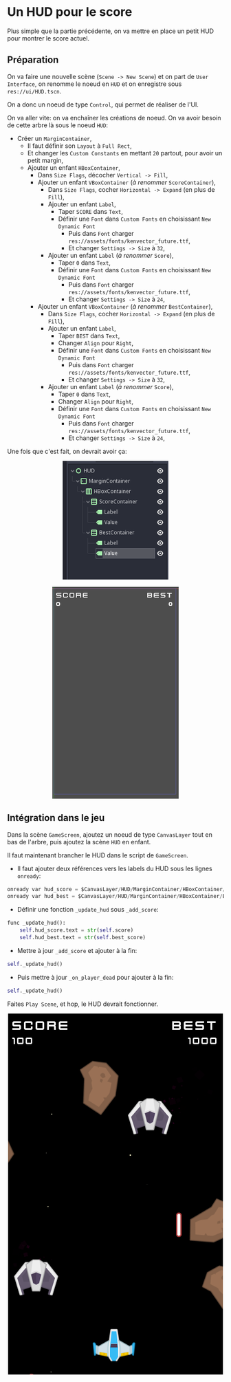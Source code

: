 # Un HUD pour le score

Plus simple que la partie précédente, on va mettre en place un petit HUD pour montrer le score actuel.

## Préparation

On va faire une nouvelle scène (`Scene -> New Scene`) et on part de `User Interface`, on renomme le noeud en `HUD` et on enregistre sous `res://ui/HUD.tscn`.

On a donc un noeud de type `Control`, qui permet de réaliser de l'UI.

On va aller vite: on va enchaîner les créations de noeud.
On va avoir besoin de cette arbre là sous le noeud `HUD`:

- Créer un `MarginContainer`,
  - Il faut définir son `Layout` à `Full Rect`,
  - Et changer les `Custom Constants` en mettant `20` partout, pour avoir un petit margin,
  - Ajouter un enfant `HBoxContainer`,
    - Dans `Size Flags`, décocher `Vertical -> Fill`,
    - Ajouter un enfant `VBoxContainer` (*à renommer* `ScoreContainer`),
      - Dans `Size Flags`, cocher `Horizontal -> Expand` (en plus de `Fill`),
      - Ajouter un enfant `Label`,
        - Taper `SCORE` dans `Text`,
        - Définir une `Font` dans `Custom Fonts` en choisissant `New Dynamic Font`
          - Puis dans `Font` charger `res://assets/fonts/kenvector_future.ttf`,
          - Et changer `Settings -> Size` à `32`,
      - Ajouter un enfant `Label` (*à renommer* `Score`),
        - Taper `0` dans `Text`,
        - Définir une `Font` dans `Custom Fonts` en choisissant `New Dynamic Font`
          - Puis dans `Font` charger `res://assets/fonts/kenvector_future.ttf`,
          - Et changer `Settings -> Size` à `24`,
    - Ajouter un enfant `VBoxContainer` (*à renommer* `BestContainer`),
      - Dans `Size Flags`, cocher `Horizontal -> Expand` (en plus de `Fill`),
      - Ajouter un enfant `Label`,
        - Taper `BEST` dans `Text`,
        - Changer `Align` pour `Right`,
        - Définir une `Font` dans `Custom Fonts` en choisissant `New Dynamic Font`
          - Puis dans `Font` charger `res://assets/fonts/kenvector_future.ttf`,
          - Et changer `Settings -> Size` à `32`,
      - Ajouter un enfant `Label` (*à renommer* `Score`),
        - Taper `0` dans `Text`,
        - Changer `Align` pour `Right`,
        - Définir une `Font` dans `Custom Fonts` en choisissant `New Dynamic Font`
          - Puis dans `Font` charger `res://assets/fonts/kenvector_future.ttf`,
          - Et changer `Settings -> Size` à `24`,

Une fois que c'est fait, on devrait avoir ça:

<p style="text-align: center; vertical-align: center;">
  <img src="./assets/hud-tree.png">
</p>

<p style="text-align: center">
  <img src="./assets/hud-view.png">
</p>

## Intégration dans le jeu

Dans la scène `GameScreen`, ajoutez un noeud de type `CanvasLayer` tout en bas de l'arbre, puis ajoutez la scène `HUD` en enfant.

Il faut maintenant brancher le HUD dans le script de `GameScreen`.

- Il faut ajouter deux références vers les labels du HUD sous les lignes `onready`:

```py
onready var hud_score = $CanvasLayer/HUD/MarginContainer/HBoxContainer/ScoreContainer/Value
onready var hud_best = $CanvasLayer/HUD/MarginContainer/HBoxContainer/BestContainer/Value
```

- Définir une fonction `_update_hud` sous `_add_score`:

```py
func _update_hud():
    self.hud_score.text = str(self.score)
    self.hud_best.text = str(self.best_score)
```

- Mettre à jour `_add_score` et ajouter à la fin:

```py
self._update_hud()
```

- Puis mettre à jour `_on_player_dead` pour ajouter à la fin:

```py
self._update_hud()
```

Faites `Play Scene`, et hop, le HUD devrait fonctionner.

<p style="text-align: center">
  <img src="./assets/hud-game.png">
</p>
